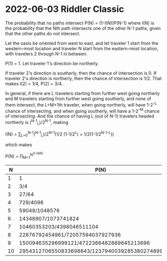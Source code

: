 2022-06-03 Riddler Classic
==========================
The probability that no paths intersect P(N) = (1-I(N))P(N-1) where
I(N) is the probability that the Nth path intersects one of the
other N-1 paths, given that the other paths do not intersect.

Let the oasis be oriented from west to east, and let traveler 1 start
from the western-most location and traveler N start from the eastern-most
location, with travelers 2 through N-1 in between.

P(1) = 1.  Let traveler 1's direction be northerly.

If traveler 2's direction is southerly, then the chance of intersection is 0.
If traveler 2's direction is northerly, then the chance of intersection is 1/2.
That makes I(2) = 1/4, P(2) = 3/4.

In general, if there are L travelers starting from further west going northerly
and M travelers starting from further west going southerly, and none of them
intersect, the L+M+1th traveler, when going northerly, will have
1-2<sup>-L</sup> chance of intersecting, and when going southerly,
will have a 1-2<sup>-M</sup> chance of intersecting.
And the chance of having L (out of N-1) travelers
headed northerly is (<sup>N-1</sup><sub>L</sub>)/2<sup>N-1</sup>, making

I(N) = ∑<sub>L=0</sub><sup>N-1</sup>(<sup>N-1</sup><sub>L</sub>)/2<sup>N-1</sup>(1/2 (1-1/2<sup>L</sup>) + 1/2(1-1/2<sup>N-1-L</sup>))

which makes

P(N) = ∏<sub>M=1</sub><sup>N<sup>(1-I(M))

|N|P(N)| |
|-|----|-|
|1|1   |1|
|2|3/4 |0.75|
|3|27/64|0.42|
|4|729/4096|0.18|
|5|59049/1048576|0.056|
|6|14348907/1073741824|0.013|
|7|10460353203/4398046511104|0.0024|
|8|22876792454961/72057594037927936|0.00032|
|9|150094635296999121/4722366482869645213696|0.000032|
|10|2954312706550833698643/1237940039285380274899124224|0.0000029|
